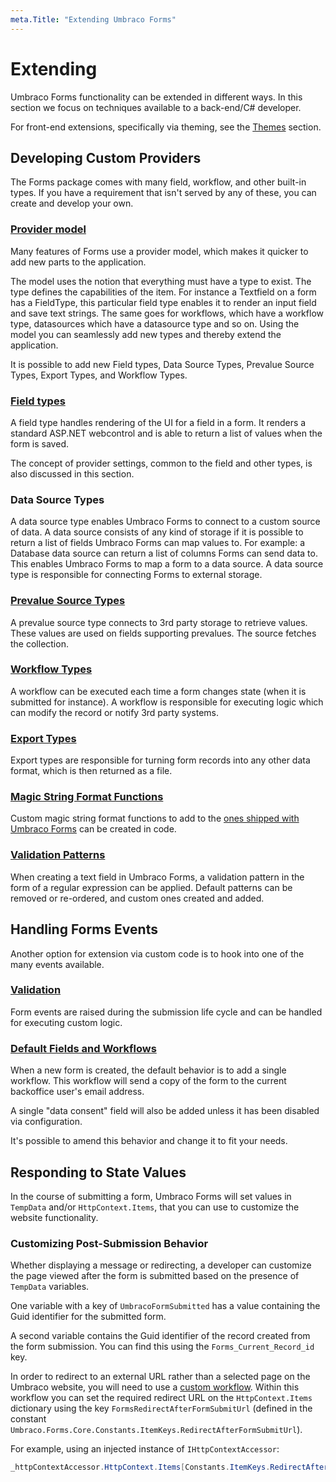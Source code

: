 ```yaml
---
meta.Title: "Extending Umbraco Forms"
---
```


# Extending

Umbraco Forms functionality can be extended in different ways. In this section we focus on techniques available to a back-end/C# developer.

For front-end extensions, specifically via theming, see the [Themes](../themes.md) section.

## Developing Custom Providers

The Forms package comes with many field, workflow, and other built-in types. If you have a requirement that isn't served by any of these, you can create and develop your own.

### [Provider model](adding-a-type.md)

Many features of Forms use a provider model, which makes it quicker to add new parts to the application.

The model uses the notion that everything must have a type to exist. The type defines the capabilities of the item. For instance a Textfield on a form has a FieldType, this particular field type enables it to render an input field and save text strings. The same goes for workflows, which have a workflow type, datasources which have a datasource type and so on. Using the model you can seamlessly add new types and thereby extend the application.

It is possible to add new Field types, Data Source Types, Prevalue Source Types, Export Types, and Workflow Types.

### [Field types](adding-a-fieldtype.md)

A field type handles rendering of the UI for a field in a form. It renders a standard ASP.NET webcontrol and is able to return a list of values when the form is saved.

The concept of provider settings, common to the field and other types, is also discussed in this section.

### Data Source Types

A data source type enables Umbraco Forms to connect to a custom source of data. A data source consists of any kind of storage if it is possible to return a list of fields Umbraco Forms can map values to. For example: a Database data source can return a list of columns Forms can send data to. This enables Umbraco Forms to map a form to a data source. A data source type is responsible for connecting Forms to external storage.

### [Prevalue Source Types](adding-a-prevaluesourcetype.md)

A prevalue source type connects to 3rd party storage to retrieve values. These values are used on fields supporting prevalues. The source fetches the collection.

### [Workflow Types](adding-a-workflowtype.md)

A workflow can be executed each time a form changes state (when it is submitted for instance). A workflow is responsible for executing logic which can modify the record or notify 3rd party systems.

### [Export Types](adding-a-exporttype.md)

Export types are responsible for turning form records into any other data format, which is then returned as a file.

### [Magic String Format Functions](adding-a-magic-string-format-function.md)

Custom magic string format functions to add to the [ones shipped with Umbraco Forms](../magic-strings.md#formatting-magic-strings) can be created in code.

### [Validation Patterns](adding-a-validation-pattern.md)

When creating a text field in Umbraco Forms, a validation pattern in the form of a regular expression can be applied. Default patterns can be removed or re-ordered, and custom ones created and added.

## Handling Forms Events

Another option for extension via custom code is to hook into one of the many events available.

### [Validation](adding-an-event-handler.md)

Form events are raised during the submission life cycle and can be handled for executing custom logic.

### [Default Fields and Workflows](customize-default-workflows.md)

When a new form is created, the default behavior is to add a single workflow. This workflow will send a copy of the form to the current backoffice user's email address.

A single "data consent" field will also be added unless it has been disabled via configuration.

It's possible to amend this behavior and change it to fit your needs.

## Responding to State Values

In the course of submitting a form, Umbraco Forms will set values in `TempData` and/or `HttpContext.Items`, that you can use to customize the website functionality.

### Customizing Post-Submission Behavior

Whether displaying a message or redirecting, a developer can customize the page viewed after the form is submitted based on the presence of `TempData` variables.

One variable with a key of `UmbracoFormSubmitted` has a value containing the Guid identifier for the submitted form.

A second variable contains the Guid identifier of the record created from the form submission. You can find this using the `Forms_Current_Record_id` key.

In order to redirect to an external URL rather than a selected page on the Umbraco website, you will need to use a [custom workflow](../../developer/extending/adding-a-workflowtype.md). Within this workflow you can set the required redirect URL on the `HttpContext.Items` dictionary using the key `FormsRedirectAfterFormSubmitUrl` (defined in the constant `Umbraco.Forms.Core.Constants.ItemKeys.RedirectAfterFormSubmitUrl`).

For example, using an injected instance of `IHttpContextAccessor`:

```c#
_httpContextAccessor.HttpContext.Items[Constants.ItemKeys.RedirectAfterFormSubmitUrl] = "https://www.umbraco.com";
```
